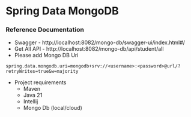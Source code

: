 # Spring Data MongoDB

### Reference Documentation

* Swagger - http://localhost:8082/mongo-db/swagger-ui/index.html#/
* Get All API - http://localhost:8082/mongo-db/api/student/all
* Please add Mongo DB Uri

````
spring.data.mongodb.uri=mongodb+srv://<username>:<password>@url/?retryWrites=true&w=majority
````

* Project requirements
    * Maven
    * Java 21
    * Intellij
    * Mongo Db (local/cloud)